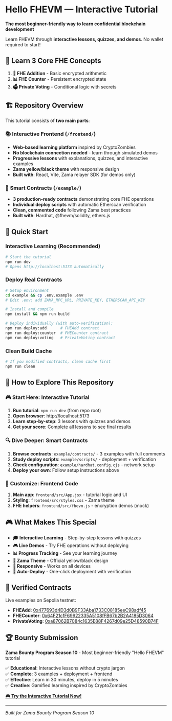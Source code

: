 # Hello FHEVM — Interactive Tutorial

**The most beginner-friendly way to learn confidential blockchain development**

Learn FHEVM through **interactive lessons, quizzes, and demos**. No wallet required to start!

## 🎯 Learn 3 Core FHE Concepts

1. **🔢 FHE Addition** - Basic encrypted arithmetic
2. **📊 FHE Counter** - Persistent encrypted state  
3. **🗳️ Private Voting** - Conditional logic with secrets

## 🏗️ Repository Overview

This tutorial consists of **two main parts**:

### 📚 **Interactive Frontend** (`/frontend/`)
- **Web-based learning platform** inspired by CryptoZombies
- **No blockchain connection needed** - learn through simulated demos
- **Progressive lessons** with explanations, quizzes, and interactive examples
- **Zama yellow/black theme** with responsive design
- **Built with**: React, Vite, Zama relayer SDK (for demos only)

### 🔧 **Smart Contracts** (`/example/`)
- **3 production-ready contracts** demonstrating core FHE operations
- **Individual deploy scripts** with automatic Etherscan verification
- **Clean, commented code** following Zama best practices
- **Built with**: Hardhat, @fhevm/solidity, ethers.js

## 🚀 Quick Start

### Interactive Learning (Recommended)
```bash
# Start the tutorial
npm run dev
# Opens http://localhost:5173 automatically
```

### Deploy Real Contracts
```bash
# Setup environment
cd example && cp .env.example .env
# Edit .env: add ZAMA_RPC_URL, PRIVATE_KEY, ETHERSCAN_API_KEY

# Install and compile
npm install && npm run build

# Deploy individually (with auto-verification):
npm run deploy:add      # FHEAdd contract
npm run deploy:counter  # FHECounter contract  
npm run deploy:voting   # PrivateVoting contract
```

### Clean Build Cache
```bash
# If you modified contracts, clean cache first
npm run clean
```

## 📖 How to Explore This Repository

### 🎮 **Start Here**: Interactive Tutorial
1. **Run tutorial**: `npm run dev` (from repo root)
2. **Open browser**: http://localhost:5173
3. **Learn step-by-step**: 3 lessons with quizzes and demos
4. **Get your score**: Complete all lessons to see final results

### 🔍 **Dive Deeper**: Smart Contracts
1. **Browse contracts**: `example/contracts/` - 3 examples with full comments
2. **Study deploy scripts**: `example/scripts/` - deployment + verification
3. **Check configuration**: `example/hardhat.config.cjs` - network setup
4. **Deploy your own**: Follow setup instructions above

### 🎨 **Customize**: Frontend Code
1. **Main app**: `frontend/src/App.jsx` - tutorial logic and UI
2. **Styling**: `frontend/src/styles.css` - Zama theme
3. **FHE helpers**: `frontend/src/fhevm.js` - encryption demos (mock)

## 🎮 What Makes This Special

- **🎓 Interactive Learning** - Step-by-step lessons with quizzes
- **🎮 Live Demos** - Try FHE operations without deploying
- **📊 Progress Tracking** - See your learning journey
- **🎨 Zama Theme** - Official yellow/black design
- **📱 Responsive** - Works on all devices
- **🚀 Auto-Deploy** - One-click deployment with verification

## 🔧 Verified Contracts

Live examples on Sepolia testnet:

- **FHEAdd**: [0x477693d4D3d0B9F33Aba1733C08185eeC98adf45](https://sepolia.etherscan.io/address/0x477693d4D3d0B9F33Aba1733C08185eeC98adf45)
- **FHECounter**: [0x64F21cfF69922335A5108fFB67b2B2A4185D3064](https://sepolia.etherscan.io/address/0x64F21cfF69922335A5108fFB67b2B2A4185D3064)  
- **PrivateVoting**: [0xa87062B7084c1635E88F4267d09e25D48590B74F](https://sepolia.etherscan.io/address/0xa87062B7084c1635E88F4267d09e25D48590B74F)

## 🏆 Bounty Submission

**Zama Bounty Program Season 10** - Most beginner-friendly "Hello FHEVM" tutorial

✅ **Educational**: Interactive lessons without crypto jargon  
✅ **Complete**: 3 examples + deployment + frontend  
✅ **Effective**: Learn in 30 minutes, deploy in 5 minutes  
✅ **Creative**: Gamified learning inspired by CryptoZombies

**[🎮 Try the Interactive Tutorial Now!](http://localhost:5173)**

---

*Built for Zama Bounty Program Season 10*

